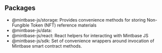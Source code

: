 ## Packages

- @mintbase-js/storage: Provides convenience methods for storing Non-Fungible Token (NFT) reference materials
- @mintbase-js/data:
- @mintbase-js/react: React helpers for interacting with Mintbase JS
- @mintbase-js/sdk: Set of convenience wrappers around invocation of Mintbase smart contract methods.
